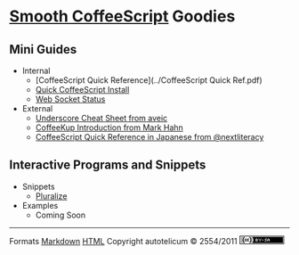 
# [Smooth CoffeeScript](http://autotelicum.github.com/Smooth-CoffeeScript/) Goodies

## Mini Guides

* Internal
    + [CoffeeScript Quick Reference](../CoffeeScript Quick Ref.pdf)
    + [Quick CoffeeScript Install](install-notes.html)
    + [Web Socket Status](web-socket-status.html)
* External
    + [Underscore Cheat Sheet from aveic](http://aveic.ru/underscorejs/cheatsheet.pdf)
    + [CoffeeKup Introduction from Mark Hahn](https://raw.github.com/mark-hahn/coffeekup-intro/master/coffeekup-intro-pandoc/coffeekup-intro.pdf)
    + [CoffeeScript Quick Reference in Japanese from @nextliteracy](http://www.h3.dion.ne.jp/~y.ich/CoffeeScriptQuickRef.pdf)


## Interactive Programs and Snippets

* Snippets
    + [Pluralize](pluralize.html)
* Examples
    + Coming Soon

-----------------------------------------------------------------------------

Formats	[Markdown](goodies.md)	[HTML](goodies.html)
Copyright autotelicum © 2554/2011 ![License CCBYSA](ccbysa.png)


<!-- Command used to format this document:
Edit ,>pandoc -f markdown -t html -S --css pandoc-template.css --template pandoc-template.html -B readability-embed.js -B menu-embed.js -o goodies.html; open goodies.html
-->
